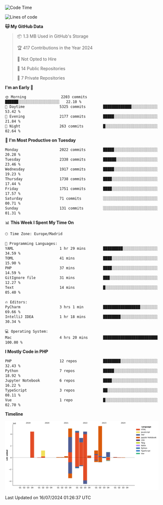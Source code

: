 <!--START_SECTION:waka-->
![Code Time](http://img.shields.io/badge/Code%20Time-257%20hrs%2056%20mins-blue)

![Lines of code](https://img.shields.io/badge/From%20Hello%20World%20I%27ve%20Written-31.4%20million%20lines%20of%20code-blue)

**🐱 My GitHub Data** 

> 📦 1.3 MB Used in GitHub's Storage 
 > 
> 🏆 417 Contributions in the Year 2024
 > 
> 🚫 Not Opted to Hire
 > 
> 📜 14 Public Repositories 
 > 
> 🔑 7 Private Repositories 
 > 
**I'm an Early 🐤** 

```text
🌞 Morning                2203 commits        ██████░░░░░░░░░░░░░░░░░░░   22.10 % 
🌆 Daytime                5325 commits        █████████████░░░░░░░░░░░░   53.42 % 
🌃 Evening                2177 commits        █████░░░░░░░░░░░░░░░░░░░░   21.84 % 
🌙 Night                  263 commits         █░░░░░░░░░░░░░░░░░░░░░░░░   02.64 % 
```
📅 **I'm Most Productive on Tuesday** 

```text
Monday                   2022 commits        █████░░░░░░░░░░░░░░░░░░░░   20.28 % 
Tuesday                  2338 commits        ██████░░░░░░░░░░░░░░░░░░░   23.46 % 
Wednesday                1917 commits        █████░░░░░░░░░░░░░░░░░░░░   19.23 % 
Thursday                 1738 commits        ████░░░░░░░░░░░░░░░░░░░░░   17.44 % 
Friday                   1751 commits        ████░░░░░░░░░░░░░░░░░░░░░   17.57 % 
Saturday                 71 commits          ░░░░░░░░░░░░░░░░░░░░░░░░░   00.71 % 
Sunday                   131 commits         ░░░░░░░░░░░░░░░░░░░░░░░░░   01.31 % 
```


📊 **This Week I Spent My Time On** 

```text
🕑︎ Time Zone: Europe/Madrid

💬 Programming Languages: 
YAML                     1 hr 29 mins        █████████░░░░░░░░░░░░░░░░   34.59 % 
TOML                     41 mins             ████░░░░░░░░░░░░░░░░░░░░░   15.90 % 
PHP                      37 mins             ████░░░░░░░░░░░░░░░░░░░░░   14.59 % 
GitIgnore file           31 mins             ███░░░░░░░░░░░░░░░░░░░░░░   12.27 % 
Text                     14 mins             █░░░░░░░░░░░░░░░░░░░░░░░░   05.40 % 

🔥 Editors: 
PyCharm                  3 hrs 1 min         █████████████████░░░░░░░░   69.66 % 
IntelliJ IDEA            1 hr 18 mins        ████████░░░░░░░░░░░░░░░░░   30.34 % 

💻 Operating System: 
Mac                      4 hrs 20 mins       █████████████████████████   100.00 % 
```

**I Mostly Code in PHP** 

```text
PHP                      12 repos            ████████░░░░░░░░░░░░░░░░░   32.43 % 
Python                   7 repos             █████░░░░░░░░░░░░░░░░░░░░   18.92 % 
Jupyter Notebook         6 repos             ████░░░░░░░░░░░░░░░░░░░░░   16.22 % 
TypeScript               3 repos             ██░░░░░░░░░░░░░░░░░░░░░░░   08.11 % 
Vue                      1 repo              █░░░░░░░░░░░░░░░░░░░░░░░░   02.70 % 
```



**Timeline**

![Lines of Code chart](https://raw.githubusercontent.com/danisoronellas/danisoronellas/main/assets/bar_graph.png)


 Last Updated on 16/07/2024 01:26:37 UTC
<!--END_SECTION:waka-->
